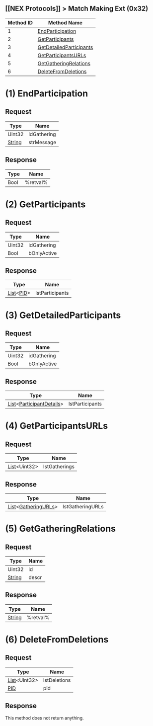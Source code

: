 ## [[NEX Protocols]] > Match Making Ext (0x32)

| Method ID | Method Name |
| --- | --- |
| 1 | [EndParticipation](#1-endparticipation) |
| 2 | [GetParticipants](#2-getparticipants) |
| 3 | [GetDetailedParticipants](#3-getdetailedparticipants) |
| 4 | [GetParticipantsURLs](#4-getparticipantsurls) |
| 5 | [GetGatheringRelations](#5-getgatheringrelations) |
| 6 | [DeleteFromDeletions](#6-deletefromdeletions) |

# (1) EndParticipation
## Request
| Type | Name |
| --- | --- |
| Uint32 | idGathering |
| [String] | strMessage |

## Response
| Type | Name |
| --- | --- |
| Bool | %retval% |

# (2) GetParticipants
## Request
| Type | Name |
| --- | --- |
| Uint32 | idGathering |
| Bool | bOnlyActive |

## Response
| Type | Name |
| --- | --- |
| [List]&lt;[PID]&gt; | lstParticipants |

# (3) GetDetailedParticipants
## Request
| Type | Name |
| --- | --- |
| Uint32 | idGathering |
| Bool | bOnlyActive

## Response
| Type | Name |
| --- | --- |
| [List]&lt;[ParticipantDetails]&gt; | lstParticipants |

# (4) GetParticipantsURLs
## Request
| Type | Name |
| --- | --- |
| [List]&lt;Uint32&gt; | lstGatherings |

## Response
| Type | Name |
| --- | --- |
| [List]&lt;[GatheringURLs]&gt; | lstGatheringURLs |

# (5) GetGatheringRelations
## Request
| Type | Name |
| --- | --- |
| Uint32 | id |
| [String] | descr |

## Response
| Type | Name |
| --- | --- |
| [String] | %retval% |

# (6) DeleteFromDeletions
## Request
| Type | Name |
| --- | --- |
| [List]&lt;Uint32&gt; | lstDeletions |
| [PID] | pid |

## Response
This method does not return anything.

[List]: NEX-Common-Types#list
[PID]: NEX-Common-Types#pid
[String]: NEX-Common-Types#string
[Structure]: NEX-Common-Types#structure
[ParticipantDetails]: Match-Making-Types#participant-details-structure
[GatheringURLs]: Match-Making-Types#gatheringurls-structure
